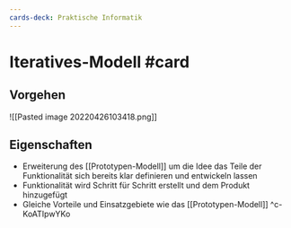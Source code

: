 ```yaml
---
cards-deck: Praktische Informatik
---
```


# Iteratives-Modell #card
## Vorgehen
![[Pasted image 20220426103418.png]]
## Eigenschaften
- Erweiterung des [[Prototypen-Modell]] um die Idee das Teile der Funktionalität sich bereits klar definieren und entwickeln lassen
- Funktionalität wird Schritt für Schritt erstellt und dem Produkt hinzugefügt
- Gleiche Vorteile und Einsatzgebiete wie das [[Prototypen-Modell]]
^c-KoATIpwYKo
